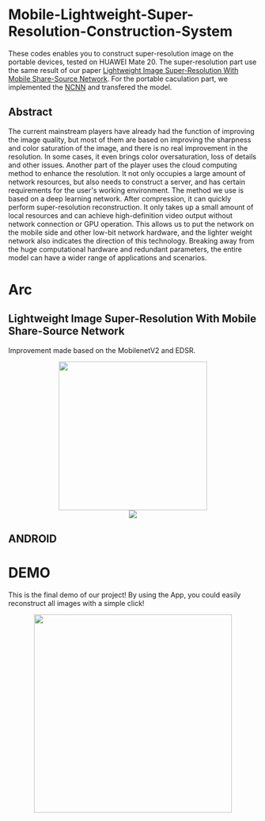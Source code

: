 # Mobile-Lightweight-Super-Resolution-Construction-System
These codes enables you to construct super-resolution image on the portable devices, tested on HUAWEI Mate 20. The super-resolution part use the same result of our paper [Lightweight Image Super-Resolution With Mobile Share-Source Network](https://ieeexplore.ieee.org/abstract/document/9045996). For the portable caculation part, we implemented the [NCNN](https://github.com/Tencent/ncnn) and transfered the model.

## Abstract

The current mainstream players have already had the function of improving the image quality, but most of them are based on improving the sharpness and color saturation of the image, and there is no real improvement in the resolution. In some cases, it even brings color oversaturation, loss of details and other issues. Another part of the player uses the cloud computing method to enhance the resolution. It not only occupies a large amount of network resources, but also needs to construct a server, and has certain requirements for the user's working environment. The method we use is based on a deep learning network. After compression, it can quickly perform super-resolution reconstruction. It only takes up a small amount of local resources and can achieve high-definition video output without network connection or GPU operation. This allows us to put the network on the mobile side and other low-bit network hardware, and the lighter weight network also indicates the direction of this technology. Breaking away from the huge computational hardware and redundant parameters, the entire model can have a wider range of applications and scenarios.

# Arc
## Lightweight Image Super-Resolution With Mobile Share-Source Network
Improvement made based on the MobilenetV2 and EDSR.
<div align=center><img width="300"  src="https://github.com/weiwenlan/Mobile-Lightweight-Super-Resolution-Construction-System/blob/main/MAWRU.png"/></div>
<div align=center><img  src="https://github.com/weiwenlan/Mobile-Lightweight-Super-Resolution-Construction-System/blob/main/NETWORK.png"/></div>


## ANDROID



# DEMO
 This is the final demo of our project! By using the App, you could easily reconstruct all images with a simple click!
<div align=center><img width="400" src="https://github.com/weiwenlan/Mobile-Lightweight-Super-Resolution-Construction-System/blob/main/gif.gif"/></div>
